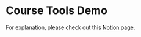 # Course Tools Demo

For explanation, please check out this [Notion page](https://datawithinreach.notion.site/Setting-Up-Dev-Environment-e6496bde02aa4ba6a99e7d466c950634?pvs=4).
